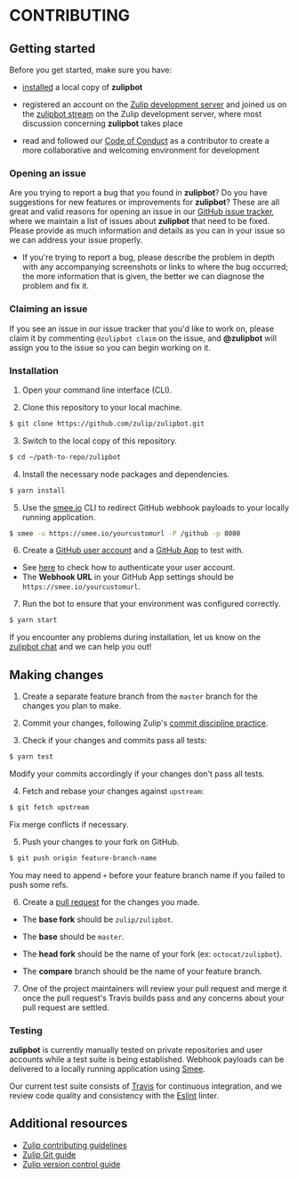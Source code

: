 # CONTRIBUTING

## Getting started
Before you get started, make sure you have:

  * [installed](https://github.com/zulip/zulipbot/wiki/Installation) a local
    copy of **zulipbot**

  * registered an account on the [Zulip development
    server](https://chat.zulip.org) and joined us on the [zulipbot
    stream](https://chat.zulip.org/#narrow/stream/zulipbot) on the Zulip
    development server, where most discussion concerning **zulipbot** takes
    place

  * read and followed our [Code of Conduct](CODE_OF_CONDUCT.md) as a contributor
    to create a more collaborative and welcoming environment for development

### Opening an issue
Are you trying to report a bug that you found in **zulipbot**? Do you have
suggestions for new features or improvements for **zulipbot**? These are all
great and valid reasons for opening an issue in our [GitHub issue
tracker](https://github.com/zulip/zulipbot/issues), where we maintain a list of
issues about **zulipbot** that need to be fixed. Please provide as much
information and details as you can in your issue so we can address your issue
properly.

  * If you're trying to report a bug, please describe the problem in depth with
    any accompanying screenshots or links to where the bug occurred; the more
    information that is given, the better we can diagnose the problem and fix
    it.

### Claiming an issue
If you see an issue in our issue tracker that you'd like to work on, please
claim it by commenting `@zulipbot claim` on the issue, and **@zulipbot** will
assign you to the issue so you can begin working on it.

### Installation

1. Open your command line interface (CLI).

2. Clone this repository to your local machine.

  ```sh
  $ git clone https://github.com/zulip/zulipbot.git
  ```

3. Switch to the local copy of this repository.

  ```sh
  $ cd ~/path-to-repo/zulipbot
  ```

4. Install the necessary node packages and dependencies.

  ```sh
  $ yarn install
  ```

5. Use the [smee.io](https://smee.io/) CLI to redirect GitHub webhook payloads
   to your locally running application.

  ```sh
  $ smee -u https://smee.io/yourcustomurl -P /github -p 8080
  ```

6. Create a [GitHub user
   account](https://help.github.com/articles/signing-up-for-a-new-github-account/)
   and a [GitHub
   App](https://developer.github.com/apps/building-github-apps/creating-a-github-app/)
   to test with.
  * See
    [here](https://github.com/zulip/zulipbot/wiki/Configuration#authentication)
    to check how to authenticate your user account.
  * The **Webhook URL** in your GitHub App settings should be
    `https://smee.io/yourcustomurl`.

7. Run the bot to ensure that your environment was configured correctly.

  ```sh
  $ yarn start
  ```

If you encounter any problems during installation, let us know on the [zulipbot
chat](https://chat.zulip.org/#narrow/stream/zulipbot) and we can help you out!

## Making changes

1. Create a separate feature branch from the `master` branch for the changes you
   plan to make.

2. Commit your changes, following Zulip's [commit discipline
   practice](https://zulip.readthedocs.io/en/latest/contributing/version-control.html#commit-discipline).

3. Check if your changes and commits pass all tests:

  ```sh
  $ yarn test
  ```

  Modify your commits accordingly if your changes don't pass all tests.

4. Fetch and rebase your changes against `upstream`:

  ```sh
  $ git fetch upstream
  ```

  Fix merge conflicts if necessary.

5. Push your changes to your fork on GitHub.

  ```sh
  $ git push origin feature-branch-name
  ```

  You may need to append `+` before your feature branch name if you failed to
  push some refs.

6. Create a [pull
   request](https://zulip.readthedocs.io/en/latest/git/pull-requests.html#create-a-pull-request)
   for the changes you made.

  * The **base fork** should be `zulip/zulipbot`.

  * The **base** should be `master`.

  * The **head fork** should be the name of your fork (ex: `octocat/zulipbot`).

  * The **compare** branch should be the name of your feature branch.

7. One of the project maintainers will review your pull request and merge it
   once the pull request's Travis builds pass and any concerns about your pull
   request are settled.

### Testing
**zulipbot** is currently manually tested on private repositories and user
accounts while a test suite is being established. Webhook payloads can be
delivered to a locally running application using [Smee](https://smee.io/).

Our current test suite consists of [Travis](https://travis-ci.org/) for
continuous integration, and we review code quality and consistency with the
[Eslint](https://eslint.org) linter.

## Additional resources

* [Zulip contributing
  guidelines](https://zulip.readthedocs.io/en/latest/overview/contributing.html)
* [Zulip Git
  guide](https://zulip.readthedocs.io/en/latest/contributing/git-guide.html)
* [Zulip version control
  guide](https://zulip.readthedocs.io/en/latest/contributing/version-control.html)
